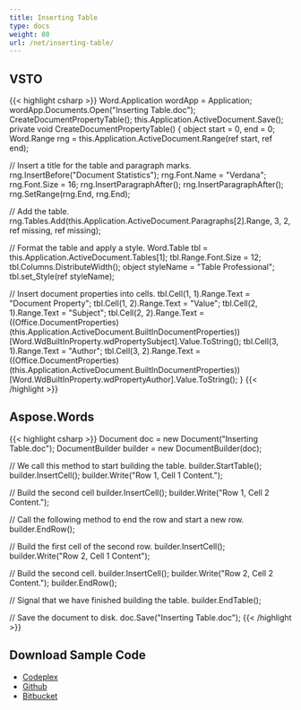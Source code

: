 ```yaml
---
title: Inserting Table
type: docs
weight: 80
url: /net/inserting-table/
---
```


## VSTO

{{< highlight csharp >}}
Word.Application wordApp = Application;
wordApp.Documents.Open("Inserting Table.doc");
CreateDocumentPropertyTable();
this.Application.ActiveDocument.Save();
private void CreateDocumentPropertyTable()
{
object start = 0, end = 0;
Word.Range rng = this.Application.ActiveDocument.Range(ref start, ref end);

// Insert a title for the table and paragraph marks.
rng.InsertBefore("Document Statistics");
rng.Font.Name = "Verdana";
rng.Font.Size = 16;
rng.InsertParagraphAfter();
rng.InsertParagraphAfter();
rng.SetRange(rng.End, rng.End);

// Add the table.
rng.Tables.Add(this.Application.ActiveDocument.Paragraphs[2].Range, 3, 2, ref missing, ref missing);

// Format the table and apply a style.
Word.Table tbl = this.Application.ActiveDocument.Tables[1];
tbl.Range.Font.Size = 12;
tbl.Columns.DistributeWidth();
object styleName = "Table Professional";
tbl.set_Style(ref styleName);

// Insert document properties into cells.
tbl.Cell(1, 1).Range.Text = "Document Property";
tbl.Cell(1, 2).Range.Text = "Value";
tbl.Cell(2, 1).Range.Text = "Subject";
tbl.Cell(2, 2).Range.Text = ((Office.DocumentProperties)(this.Application.ActiveDocument.BuiltInDocumentProperties))
	[Word.WdBuiltInProperty.wdPropertySubject].Value.ToString();
tbl.Cell(3, 1).Range.Text = "Author";
tbl.Cell(3, 2).Range.Text = ((Office.DocumentProperties)(this.Application.ActiveDocument.BuiltInDocumentProperties))
	[Word.WdBuiltInProperty.wdPropertyAuthor].Value.ToString();
}
{{< /highlight >}}

## Aspose.Words

{{< highlight csharp >}}
Document doc = new Document("Inserting Table.doc");
DocumentBuilder builder = new DocumentBuilder(doc);

// We call this method to start building the table.
builder.StartTable();
builder.InsertCell();
builder.Write("Row 1, Cell 1 Content.");

// Build the second cell
builder.InsertCell();
builder.Write("Row 1, Cell 2 Content.");

// Call the following method to end the row and start a new row.
builder.EndRow();

// Build the first cell of the second row.
builder.InsertCell();
builder.Write("Row 2, Cell 1 Content");

// Build the second cell.
builder.InsertCell();
builder.Write("Row 2, Cell 2 Content.");
builder.EndRow();

// Signal that we have finished building the table.
builder.EndTable();

// Save the document to disk.
doc.Save("Inserting Table.doc");
{{< /highlight >}}

## Download Sample Code

- [Codeplex](https://asposevsto.codeplex.com/downloads/get/787348)
- [Github](https://github.com/asposemarketplace/Aspose_for_VSTO/releases/download/Aspose.Words1.0/Inserting.Table.Aspose.Words.zip)
- [Bitbucket](https://bitbucket.org/asposemarketplace/aspose-for-vsto/downloads/Inserting%20Table%20\(Aspose.Words\).zip)
